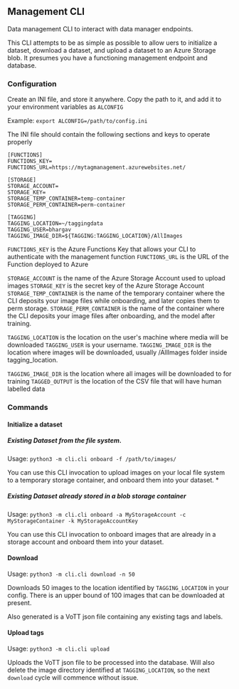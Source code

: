 ## Management CLI

Data management CLI to interact with data manager endpoints.

This CLI attempts to be as simple as possible to allow uers to initialize a dataset, download a dataset, and upload a dataset to an Azure Storage blob. It presumes you have a functioning management endpoint and database.

### Configuration

Create an INI file, and store it anywhere. Copy the path to it, and add it to your environment variables as `ALCONFIG`

Example: `export ALCONFIG=/path/to/config.ini`

The INI file should contain the following sections and keys to operate properly

```
[FUNCTIONS]
FUNCTIONS_KEY=
FUNCTIONS_URL=https://mytagmanagement.azurewebsites.net/

[STORAGE]
STORAGE_ACCOUNT=
STORAGE_KEY=
STORAGE_TEMP_CONTAINER=temp-container
STORAGE_PERM_CONTAINER=perm-container

[TAGGING]
TAGGING_LOCATION=~/taggingdata
TAGGING_USER=bhargav
TAGGING_IMAGE_DIR=${TAGGING:TAGGING_LOCATION}/AllImages
```

`FUNCTIONS_KEY` is the Azure Functions Key that allows your CLI to authenticate with the management function
`FUNCTIONS_URL` is the URL of the Function deployed to Azure

`STORAGE_ACCOUNT` is the name of the Azure Storage Account used to upload images
`STORAGE_KEY` is the secret key of the Azure Storage Account
`STORAGE_TEMP_CONTAINER` is the name of the temporary container where the CLI deposits your image files while onboarding, and later copies them to perm storage.
`STORAGE_PERM_CONTAINER` is the name of the container where the CLI deposits your image files after onboarding, and the model after training.

`TAGGING_LOCATION` is the location on the user's machine where media will be downloaded
`TAGGING_USER` is your username.
`TAGGING_IMAGE_DIR` is the location where images will be downloaded, usually /AllImages folder inside tagging_location.

`TAGGING_IMAGE_DIR` is the location where all images will be downloaded to for training
`TAGGED_OUTPUT` is the location of the CSV file that will have human labelled data

### Commands

#### Initialize a dataset

##### Existing Dataset from the file system.

Usage: `python3 -m cli.cli onboard -f /path/to/images/`

You can use this CLI invocation to upload images on your local file system to a temporary storage container, and onboard them into your dataset. *

##### Existing Dataset already stored in a blob storage container

Usage: `python3 -m cli.cli onboard -a MyStorageAccount -c MyStorageContainer -k MyStorageAccountKey`

You can use this CLI invocation to onboard images that are already in a storage account and onboard them into your dataset.

#### Download

Usage: `python3 -m cli.cli download -n 50`

Downloads 50 images to the location identified by `TAGGING_LOCATION` in your config.
There is an upper bound of 100 images that can be downloaded at present.

Also generated is a VoTT json file containing any existing tags and labels.

#### Upload tags

Usage: `python3 -m cli.cli upload`

Uploads the VoTT json file to be processed into the database. Will also delete the image directory
identified at `TAGGING_LOCATION`, so the next `download` cycle will commence without issue.
